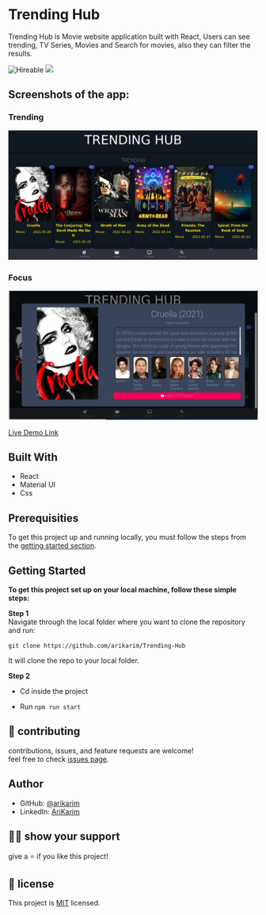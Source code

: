 # Trending Hub
Trending Hub is Movie website application built with React, Users can see trending, TV Series, Movies and Search for movies, also they can filter the results. 

![Hireable](https://img.shields.io/badge/Hireable-yes-success) ![](https://img.shields.io/badge/Mobile--responsive-yes-green) 

## Screenshots of the app:

### Trending
![image](./src/img/s1.png)

### Focus
![image](./src/img/s3.png)

[Live Demo Link](https://arikarim.github.io/Trending-Hub/)

## Built With

- React
- Material UI
- Css

## Prerequisities

To get this project up and running locally, you must follow the steps from the [getting started section](#getting-started).

## Getting Started

**To get this project set up on your local machine, follow these simple steps:**

**Step 1**<br>
Navigate through the local folder where you want to clone the repository and run: <br>

```
git clone https://github.com/arikarim/Trending-Hub 
```
It will clone the repo to your local folder.

**Step 2**<br>
- Cd inside the project

- Run `npm run start`


## 🤝 contributing

contributions, issues, and feature requests are welcome!<br/>feel free to check [issues page](https://github.com/arikarim/Trending-Hub/issues).

## Author

- GitHub: [@arikarim](https://github.com/arikarim)
- LinkedIn: [AriKarim](https://www.linkedin.com/in/ari-karim-523bb81b3)

## 🙋‍♂ show your support

give a ⭐️ if you like this project!

## 📝 license



This project is [MIT](LICENSE) licensed.
